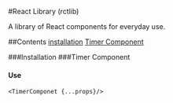 #React Library (rctlib)

A library of React components for everyday use.

##Contents
[installation](#Installation)
[Timer Component](#TimerComponent)

###Installation
###Timer Component
#### Use
```react
<TimerComponet {...props}/>
```

